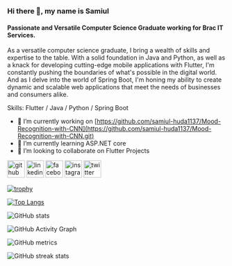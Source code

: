 ### Hi there 👋, my name is Samiul
#### Passionate and Versatile Computer Science Graduate working for Brac IT Services.
As a versatile computer science graduate, I bring a wealth of skills and expertise to the table. With a solid foundation in Java and Python, as well as a knack for developing cutting-edge mobile applications with Flutter, I'm constantly pushing the boundaries of what's possible in the digital world. And as I delve into the world of Spring Boot, I'm honing my ability to create dynamic and scalable web applications that meet the needs of businesses and consumers alike.

Skills: Flutter / Java / Python / Spring Boot

- 🔭 I’m currently working on [https://github.com/samiul-huda1137/Mood-Recognition-with-CNN](https://github.com/samiul-huda1137/Mood-Recognition-with-CNN.git)
- 🌱 I’m currently learning ASP.NET core 
- 👯 I’m looking to collaborate on Flutter Projects 


[<img src='https://cdn.jsdelivr.net/npm/simple-icons@3.0.1/icons/github.svg' alt='github' height='40'>](https://github.com/samiul-huda1137)  [<img src='https://cdn.jsdelivr.net/npm/simple-icons@3.0.1/icons/linkedin.svg' alt='linkedin' height='40'>](https://www.linkedin.com/in/https://www.linkedin.com/in/samiul-huda-6ba1481ab//)  [<img src='https://cdn.jsdelivr.net/npm/simple-icons@3.0.1/icons/facebook.svg' alt='facebook' height='40'>](https://www.facebook.com/https://www.facebook.com/knightmare.huda)  [<img src='https://cdn.jsdelivr.net/npm/simple-icons@3.0.1/icons/instagram.svg' alt='instagram' height='40'>](https://www.instagram.com/https://www.instagram.com/sami_hudai//)  [<img src='https://cdn.jsdelivr.net/npm/simple-icons@3.0.1/icons/twitter.svg' alt='twitter' height='40'>](https://twitter.com/https://twitter.com/Sam747Sk)  

[![trophy](https://github-profile-trophy.vercel.app/?username=samiul-huda1137)](https://github.com/ryo-ma/github-profile-trophy)

[![Top Langs](https://github-readme-stats.vercel.app/api/top-langs/?username=samiul-huda1137)](https://github.com/anuraghazra/github-readme-stats)

![GitHub stats](https://github-readme-stats.vercel.app/api?username=samiul-huda1137&show_icons=true)  

![GitHub Activity Graph](https://activity-graph.herokuapp.com/graph?username=samiul-huda1137)  

![GitHub metrics](https://metrics.lecoq.io/samiul-huda1137)  

![GitHub streak stats](https://streak-stats.demolab.com/?user=samiul-huda1137)  

